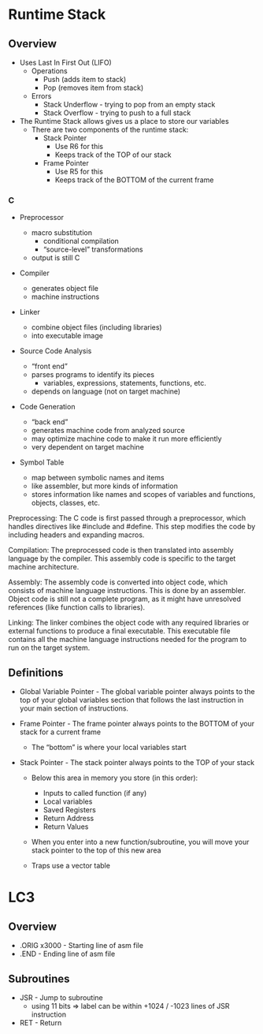 # Runtime Stack

## Overview

- Uses Last In First Out (LIFO)
    - Operations
        - Push (adds item to stack)
        - Pop (removes item from stack)
    - Errors
        - Stack Underflow - trying to pop from an empty stack
        - Stack Overflow - trying to push to a full stack
- The Runtime Stack allows gives us a place to store our
variables
    - There are two components of the runtime stack:
        - Stack Pointer
            - Use R6 for this
            - Keeps track of the TOP of our stack
        - Frame Pointer
            - Use R5 for this
            - Keeps track of the BOTTOM of the current frame

### C

- Preprocessor
    - macro substitution
        - conditional compilation
        - “source-level” transformations
    - output is still C
- Compiler
    - generates object file
    - machine instructions
- Linker
    - combine object files (including libraries)
    - into executable image

- Source Code Analysis
    - “front end”
    - parses programs to identify its pieces
        - variables, expressions, statements, functions, etc.
    - depends on language (not on target machine)
- Code Generation
    - “back end”
    - generates machine code from analyzed source
    - may optimize machine code to make it run more efficiently
    - very dependent on target machine
- Symbol Table
    - map between symbolic names and items
    - like assembler, but more kinds of information
    - stores information like names and scopes of variables and functions, objects, classes, etc.


Preprocessing: The C code is first passed through a preprocessor, which handles directives like #include and #define. This step modifies the code by including headers and expanding macros.

Compilation: The preprocessed code is then translated into assembly language by the compiler. This assembly code is specific to the target machine architecture.

Assembly: The assembly code is converted into object code, which consists of machine language instructions. This is done by an assembler. Object code is still not a complete program, as it might have unresolved references (like function calls to libraries).

Linking: The linker combines the object code with any required libraries or external functions to produce a final executable. This executable file contains all the machine language instructions needed for the program to run on the target system.

## Definitions

- Global Variable Pointer - The global variable pointer always points to the top of your global variables section that follows the last instruction in your main section of instructions.

- Frame Pointer - The frame pointer always points to the BOTTOM of your stack for a current frame
    - The “bottom” is where your local variables start

- Stack Pointer - The stack pointer always points to the TOP of your stack
    - Below this area in memory you store (in this order):
        - Inputs to called function (if any)
        - Local variables
        - Saved Registers
        - Return Address
        - Return Values
    - When you enter into a new function/subroutine, you will move your stack pointer to the top of this new area

    - Traps use a vector table
# LC3

## Overview

- .ORIG x3000 - Starting line of asm file
- .END - Ending line of asm file

## Subroutines

 - JSR - Jump to subroutine
    - using 11 bits => label can be within +1024 / -1023 lines of JSR instruction
 - RET - Return
 